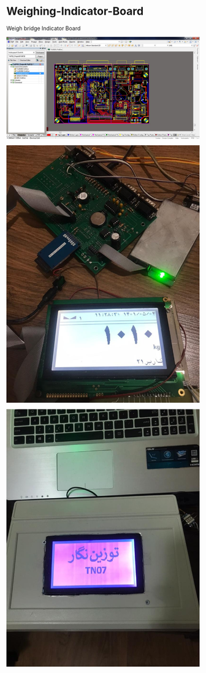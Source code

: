 # Weighing-Indicator-Board
Weigh bridge Indicator Board



![Screenshot](PCB-pic.jpg)



![Screenshot](1256.png)



![Screenshot](2.256.png)
